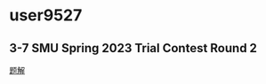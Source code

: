 # user9527

## 3-7 SMU Spring 2023 Trial Contest Round 2

[题解](https://www.luogu.com.cn/blog/user9527/zhou-er)

